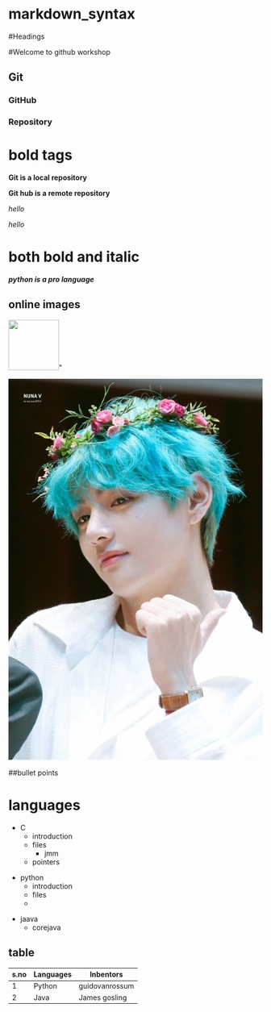 # markdown_syntax

#Headings

#Welcome to github workshop

## Git

### GitHub

### Repository

# bold tags

**Git is a local repository**

__Git hub is a remote repository__

*hello*

_hello_

# both bold and italic

***python is a pro language***

## online images

<img src="https://encrypted-tbn0.gstatic.com/images?q=tbn:ANd9GcQ3XCzuis1Qwv1u20z-CxRMVfyCTxw93mF-hQ&usqp=CAU" width=100px height=100px>"

<img src="https://raw.githubusercontent.com/Himamopidevi/markdown_syntax/main/v2.jpg">

##bullet points

# languages

+ C
  + introduction
  + files
    + jmm
  + pointers
 
- python
  - introduction
  - files
  - 
* jaava
  * corejava

## table

| s.no | Languages | Inbentors |
|------|-----------|-----------|
|1     | Python    |guidovanrossum|
|2     |  Java     |James gosling|
